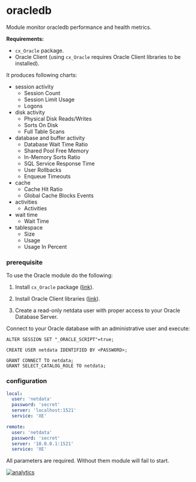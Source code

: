 # oracledb

Module monitor oracledb performance and health metrics.

**Requirements:**
 - `cx_Oracle` package.
 - Oracle Client (using `cx_Oracle` requires Oracle Client libraries to be installed).

It produces following charts:
 - session activity
   - Session Count
   - Session Limit Usage
   - Logons
 - disk activity
   - Physical Disk Reads/Writes
   - Sorts On Disk
   - Full Table Scans
 - database and buffer activity
   - Database Wait Time Ratio
   - Shared Pool Free Memory
   - In-Memory Sorts Ratio
   - SQL Service Response Time
   - User Rollbacks
   - Enqueue Timeouts
 - cache
   - Cache Hit Ratio
   - Global Cache Blocks Events
 - activities
   - Activities
 - wait time
   - Wait Time
 - tablespace
   - Size
   - Usage
   - Usage In Percent

### prerequisite

To use the Oracle module do the following:

1. Install `cx_Oracle` package ([link](https://cx-oracle.readthedocs.io/en/latest/installation.html#install-cx-oracle)).

2. Install Oracle Client libraries ([link](https://cx-oracle.readthedocs.io/en/latest/installation.html#install-oracle-client)).

3. Create a read-only netdata user with proper access to your Oracle Database Server.

Connect to your Oracle database with an administrative user and execute:

```
ALTER SESSION SET "_ORACLE_SCRIPT"=true;

CREATE USER netdata IDENTIFIED BY <PASSWORD>;

GRANT CONNECT TO netdata;
GRANT SELECT_CATALOG_ROLE TO netdata;

``` 

### configuration

```yaml
local:
  user: 'netdata'
  password: 'secret'
  server: 'localhost:1521'
  service: 'XE'

remote:
  user: 'netdata'
  password: 'secret'
  server: '10.0.0.1:1521'
  service: 'XE'
```

All parameters are required. Without them module will fail to start.

[![analytics](https://www.google-analytics.com/collect?v=1&aip=1&t=pageview&_s=1&ds=github&dr=https%3A%2F%2Fgithub.com%2Fnetdata%2Fnetdata&dl=https%3A%2F%2Fmy-netdata.io%2Fgithub%2Fcollectors%2Fpython.d.plugin%2Fexample%2FREADME&_u=MAC~&cid=5792dfd7-8dc4-476b-af31-da2fdb9f93d2&tid=UA-64295674-3)]()
